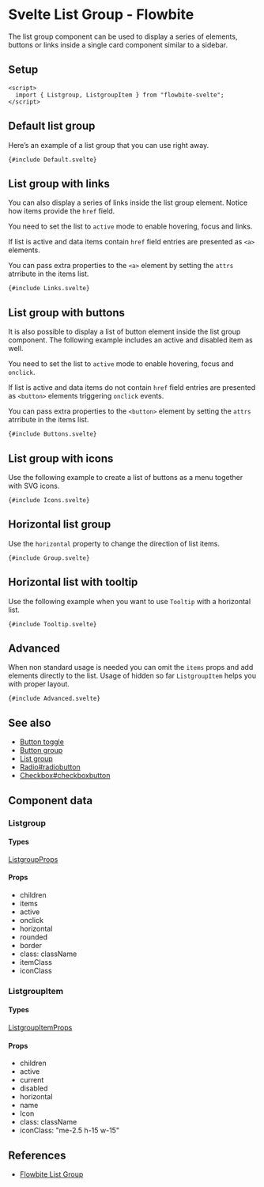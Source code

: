 # Svelte List Group - Flowbite


The list group component can be used to display a series of elements, buttons or links inside a single card component similar to a sidebar.

## Setup

```svelte
<script>
  import { Listgroup, ListgroupItem } from "flowbite-svelte";
</script>
```

## Default list group

Here’s an example of a list group that you can use right away.

```svelte
{#include Default.svelte}
```

## List group with links

You can also display a series of links inside the list group element. Notice how items provide the `href` field.

You need to set the list to `active` mode to enable hovering, focus and links.

If list is active and data items contain `href` field entries are presented as `<a>` elements.

You can pass extra properties to the `<a>` element by setting the `attrs` atrribute in the items list.

```svelte
{#include Links.svelte}
```

## List group with buttons

It is also possible to display a list of button element inside the list group component. The following example includes an active and disabled item as well.

You need to set the list to `active` mode to enable hovering, focus and `onclick`.

If list is active and data items do not contain `href` field entries are presented as `<button>` elements triggering `onclick` events.

You can pass extra properties to the `<button>` element by setting the `attrs` atrribute in the items list.

```svelte
{#include Buttons.svelte}
```

## List group with icons

Use the following example to create a list of buttons as a menu together with SVG icons.

```svelte
{#include Icons.svelte}
```

## Horizontal list group

Use the `horizontal` property to change the direction of list items.

```svelte
{#include Group.svelte}
```

## Horizontal list with tooltip

Use the following example when you want to use `Tooltip` with a horizontal list.

```svelte
{#include Tooltip.svelte}
```

## Advanced

When non standard usage is needed you can omit the `items` props and add elements directly to the list. Usage of hidden so far `ListgroupItem` helps you with proper layout.

```svelte
{#include Advanced.svelte}
```

## See also

- [Button toggle](https://flowbite-svelte.com/llm/extend/button-toggle.md)
- [Button group](https://flowbite-svelte.com/llm/components/button-group.md)
- [List group](https://flowbite-svelte.com/llm/components/list-group.md)
- [Radio#radiobutton](https://flowbite-svelte.com/llm/forms/radio#radiobutton.md)
- [Checkbox#checkboxbutton](https://flowbite-svelte.com/llm/forms/checkbox#checkboxbutton.md)

## Component data

### Listgroup

#### Types

[ListgroupProps](https://github.com/themesberg/flowbite-svelte/blob/main/src/lib/types.ts#L1028)

#### Props

- children
- items
- active
- onclick
- horizontal
- rounded
- border
- class: className
- itemClass
- iconClass

### ListgroupItem

#### Types

[ListgroupItemProps](https://github.com/themesberg/flowbite-svelte/blob/main/src/lib/types.ts#L1039)

#### Props

- children
- active
- current
- disabled
- horizontal
- name
- Icon
- class: className
- iconClass: "me-2.5 h-15 w-15"


## References

- [Flowbite List Group](https://flowbite.com/docs/components/list-group/)


